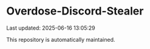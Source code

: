 # Overdose-Discord-Stealer

Last updated: 2025-06-16 13:05:29

This repository is automatically maintained.
